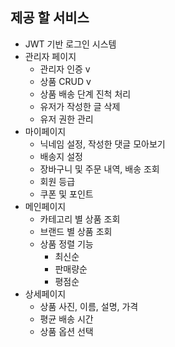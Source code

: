 ## 제공 할 서비스
* JWT 기반 로그인 시스템 
* 관리자 페이지
	* 관리자 인증 v
	* 상품 CRUD v
	* 상품 배송 단계 진척 처리 
	* 유저가 작성한 글 삭제
	* 유저 권한 관리	
* 마이페이지
	* 닉네임 설정, 작성한 댓글 모아보기
	* 배송지 설정
	* 장바구니 및 주문 내역, 배송 조회
	* 회원 등급 
	* 쿠폰 및 포인트	
* 메인페이지
	* 카테고리 별 상품 조회
	* 브랜드 별 상품 조회
	* 상품 정렬 기능
		* 최신순
		* 판매량순
		* 평점순
* 상세페이지
	* 상품 사진, 이름, 설명, 가격
	* 평균 배송 시간
	* 상품 옵션 선택

